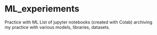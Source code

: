 # ML_experiements
Practice with ML
List of jupyter notebooks (created with Colab) archiving my practice with various models, libraries, datasets. 
